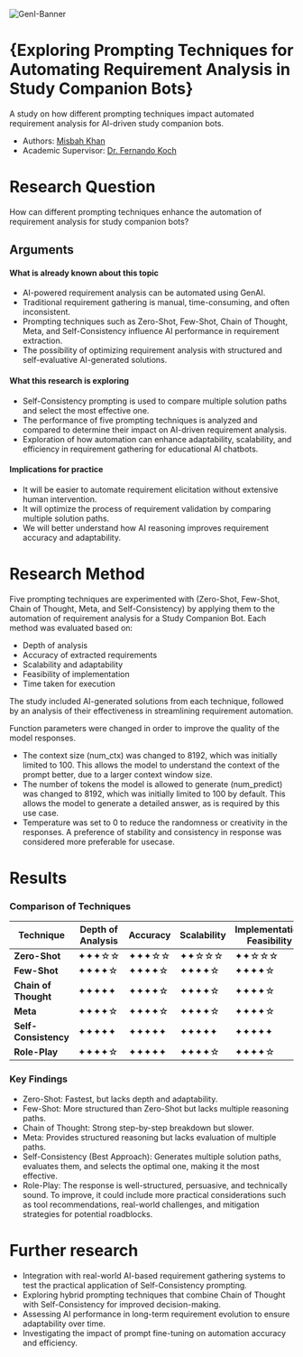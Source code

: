 ![GenI-Banner](https://github.com/genilab-fau/genial-fau.github.io/blob/8f1a2d3523f879e1082918c7bba19553cb6e7212/images/geni-lab-banner.png?raw=true)

# {Exploring Prompting Techniques for Automating Requirement Analysis in Study Companion Bots}

A study on how different prompting techniques impact automated requirement analysis for AI-driven study companion bots.

<!-- WHEN APPLICABLE, REMOVE THE COMMENT MARK AND COMPLETE
This is a response to the Assignment part of the COURSE.
-->

* Authors: [Misbah Khan](misbahkhan2024@fau.edu)
* Academic Supervisor: [Dr. Fernando Koch](http://www.fernandokoch.me)

  
# Research Question 

How can different prompting techniques enhance the automation of requirement analysis for study companion bots?

## Arguments

#### What is already known about this topic

* AI-powered requirement analysis can be automated using GenAI.
* Traditional requirement gathering is manual, time-consuming, and often inconsistent.
* Prompting techniques such as Zero-Shot, Few-Shot, Chain of Thought, Meta, and Self-Consistency influence AI performance in requirement extraction.
* The possibility of optimizing requirement analysis with structured and self-evaluative AI-generated solutions.

#### What this research is exploring

* Self-Consistency prompting is used to compare multiple solution paths and select the most effective one.
* The performance of five prompting techniques is analyzed and compared to determine their impact on AI-driven requirement analysis.
* Exploration of how automation can enhance adaptability, scalability, and efficiency in requirement gathering for educational AI chatbots.

#### Implications for practice

* It will be easier to automate requirement elicitation without extensive human intervention.
* It will optimize the process of requirement validation by comparing multiple solution paths.
* We will better understand how AI reasoning improves requirement accuracy and adaptability.

# Research Method

Five prompting techniques are experimented with (Zero-Shot, Few-Shot, Chain of Thought, Meta, and Self-Consistency) by applying them to the automation of requirement analysis for a Study Companion Bot. Each method was evaluated based on:

- Depth of analysis
- Accuracy of extracted requirements
- Scalability and adaptability
- Feasibility of implementation
- Time taken for execution

The study included AI-generated solutions from each technique, followed by an analysis of their effectiveness in streamlining requirement automation.

Function parameters were changed in order to improve the quality of the model responses. 
 - The context size (num_ctx) was changed to 8192, which was initially limited to 100. This allows the model to understand the context of the prompt better, due to a larger context window size. 
 - The number of tokens the model is allowed to generate (num_predict) was changed to 8192, which was initially limited to 100 by default. This allows the model to generate a detailed answer, as is required by this use case.
 - Temperature was set to 0 to reduce the randomness or creativity in the responses. A preference of stability and consistency in response was considered more preferable for usecase.
      
# Results

### Comparison of Techniques

| **Technique**          | **Depth of Analysis** | **Accuracy** | **Scalability** | **Implementation Feasibility** | **Time Taken** |
|----------------------|-------------------|------------|---------------|--------------------------|------------|
| **Zero-Shot**        | ✦✦✦☆☆ | ✦✦✦☆☆ | ✦✦☆☆☆ | ✦✦☆☆☆ | **28.415s** |
| **Few-Shot**         | ✦✦✦✦☆ | ✦✦✦✦☆ | ✦✦✦✦☆ | ✦✦✦✦☆ | **45.924s** |
| **Chain of Thought** | ✦✦✦✦✦ | ✦✦✦✦☆ | ✦✦✦✦☆ | ✦✦✦✦☆ | **59.986s** |
| **Meta**             | ✦✦✦✦☆ | ✦✦✦✦☆ | ✦✦✦✦☆ | ✦✦✦✦☆ | **60.178s** |
| **Self-Consistency** | ✦✦✦✦✦ | ✦✦✦✦✦ | ✦✦✦✦✦ | ✦✦✦✦✦ | **31.584s** |
| **Role-Play** | ✦✦✦✦☆ | ✦✦✦✦✦ | ✦✦✦✦☆ | ✦✦✦✦☆ | **37.688s** |


### Key Findings

* Zero-Shot: Fastest, but lacks depth and adaptability.
* Few-Shot: More structured than Zero-Shot but lacks multiple reasoning paths.
* Chain of Thought: Strong step-by-step breakdown but slower.
* Meta: Provides structured reasoning but lacks evaluation of multiple paths.
* Self-Consistency (Best Approach): Generates multiple solution paths, evaluates them, and selects the optimal one, making it the most effective.
* Role-Play: The response is well-structured, persuasive, and technically sound. To improve, it could include more practical considerations such as tool recommendations, real-world challenges, and mitigation strategies for potential roadblocks.

# Further research

* Integration with real-world AI-based requirement gathering systems to test the practical application of Self-Consistency prompting.
* Exploring hybrid prompting techniques that combine Chain of Thought with Self-Consistency for improved decision-making.
* Assessing AI performance in long-term requirement evolution to ensure adaptability over time.
* Investigating the impact of prompt fine-tuning on automation accuracy and efficiency.
